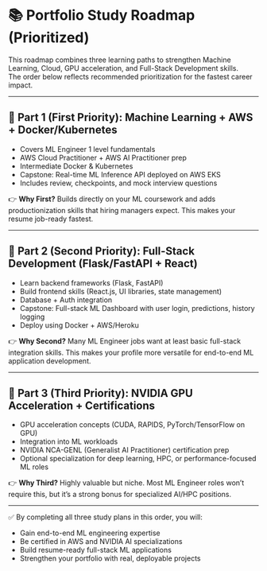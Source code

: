 # 📚 Portfolio Study Roadmap (Prioritized)

This roadmap combines three learning paths to strengthen Machine Learning, Cloud, GPU acceleration, and Full-Stack Development skills.  
The order below reflects recommended prioritization for the fastest career impact.

---

## 🔹 Part 1 (First Priority): Machine Learning + AWS + Docker/Kubernetes

* Covers ML Engineer 1 level fundamentals  
* AWS Cloud Practitioner + AWS AI Practitioner prep  
* Intermediate Docker & Kubernetes  
* Capstone: Real-time ML Inference API deployed on AWS EKS  
* Includes review, checkpoints, and mock interview questions  

👉 **Why First?** Builds directly on your ML coursework and adds productionization skills that hiring managers expect. This makes your resume job-ready fastest.

---

## 🔹 Part 2 (Second Priority): Full-Stack Development (Flask/FastAPI + React)

* Learn backend frameworks (Flask, FastAPI)  
* Build frontend skills (React.js, UI libraries, state management)  
* Database + Auth integration  
* Capstone: Full-stack ML Dashboard with user login, predictions, history logging  
* Deploy using Docker + AWS/Heroku  

👉 **Why Second?** Many ML Engineer jobs want at least basic full-stack integration skills. This makes your profile more versatile for end-to-end ML application development.

---

## 🔹 Part 3 (Third Priority): NVIDIA GPU Acceleration + Certifications

* GPU acceleration concepts (CUDA, RAPIDS, PyTorch/TensorFlow on GPU)  
* Integration into ML workloads  
* NVIDIA NCA-GENL (Generalist AI Practitioner) certification prep  
* Optional specialization for deep learning, HPC, or performance-focused ML roles  

👉 **Why Third?** Highly valuable but niche. Most ML Engineer roles won’t require this, but it’s a strong bonus for specialized AI/HPC positions.

---

✅ By completing all three study plans in this order, you will:  
- Gain end-to-end ML engineering expertise  
- Be certified in AWS and NVIDIA AI specializations  
- Build resume-ready full-stack ML applications  
- Strengthen your portfolio with real, deployable projects  
